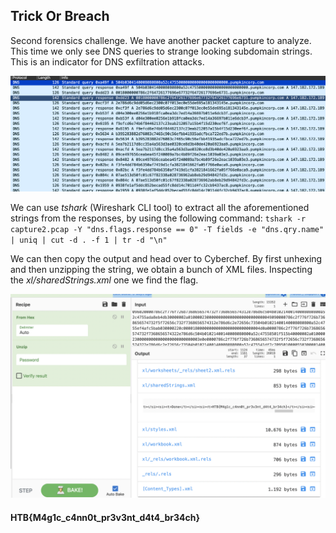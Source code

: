 ## **Trick Or Breach**

Second forensics challenge. We have another packet capture to analyze. This time we only see DNS queries to strange looking subdomain strings. This is an indicator for DNS exfiltration attacks.

![TrickOrBreach](/Screenshots/FORENSICS_2.png)

We can use *tshark* (Wireshark CLI tool) to extract all the aforementioned strings from the responses, by using the following command:
`tshark -r capture2.pcap -Y "dns.flags.response == 0" -T fields -e "dns.qry.name" | uniq | cut -d . -f 1 | tr -d "\n"`

We can then copy the output and head over to Cyberchef. By first unhexing and then unzipping the string, we obtain a bunch of XML files. Inspecting the *xl/sharedStrings.xml* one we find the flag.

![TrickOrBreach](/Screenshots/FORENSICS_2.1.png)

#### HTB{M4g1c_c4nn0t_pr3v3nt_d4t4_br34ch}
